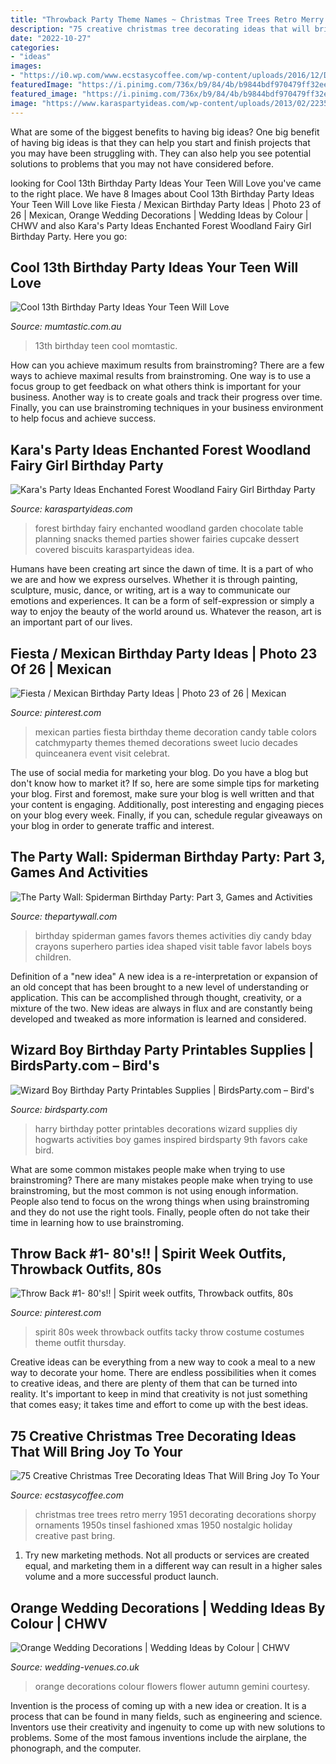 ```yaml
---
title: "Throwback Party Theme Names ~ Christmas Tree Trees Retro Merry 1951 Decorating Decorations Shorpy Ornaments 1950s Tinsel Fashioned Xmas 1950 Nostalgic Holiday Creative Past Bring"
description: "75 creative christmas tree decorating ideas that will bring joy to your"
date: "2022-10-27"
categories:
- "ideas"
images:
- "https://i0.wp.com/www.ecstasycoffee.com/wp-content/uploads/2016/12/December-1951....Christmas-Tree.jpg?resize=512%2C756"
featuredImage: "https://i.pinimg.com/736x/b9/84/4b/b9844bdf970479ff32ee953b1d0069fc--sprit--s.jpg"
featured_image: "https://i.pinimg.com/736x/b9/84/4b/b9844bdf970479ff32ee953b1d0069fc--sprit--s.jpg"
image: "https://www.karaspartyideas.com/wp-content/uploads/2013/02/223578_482890555103704_436296639_n_600x900.jpg"
---
```



What are some of the biggest benefits to having big ideas?
One big benefit of having big ideas is that they can help you start and finish projects that you may have been struggling with. They can also help you see potential solutions to problems that you may not have considered before.

	

		
looking for Cool 13th Birthday Party Ideas Your Teen Will Love you've came to the right place. We have 8 Images about Cool 13th Birthday Party Ideas Your Teen Will Love like Fiesta / Mexican Birthday Party Ideas | Photo 23 of 26 | Mexican, Orange Wedding Decorations | Wedding Ideas by Colour | CHWV and also Kara&#039;s Party Ideas Enchanted Forest Woodland Fairy Girl Birthday Party. Here you go:
		
    
## Cool 13th Birthday Party Ideas Your Teen Will Love

<img loading=lazy src="http://cdn1-www.momtastic.com/assets/uploads/2018/08/13th-birthday-648x486.jpg" onerror="this.onerror=null;this.src='https://tse3.mm.bing.net/th?id=OIP._Kh-02y58w0uldyAfVD5RgHaFj&amp;pid=15.1';" alt="Cool 13th Birthday Party Ideas Your Teen Will Love">

_Source: mumtastic.com.au_

>13th birthday teen cool momtastic. 

	

How can you achieve maximum results from brainstroming?
There are a few ways to achieve maximal results from brainstroming. One way is to use a focus group to get feedback on what others think is important for your business. Another way is to create goals and track their progress over time. Finally, you can use brainstroming techniques in your business environment to help focus and achieve success.

    
## Kara&#039;s Party Ideas Enchanted Forest Woodland Fairy Girl Birthday Party

<img loading=lazy src="https://www.karaspartyideas.com/wp-content/uploads/2013/02/223578_482890555103704_436296639_n_600x900.jpg" onerror="this.onerror=null;this.src='https://tse4.mm.bing.net/th?id=OIP.1AR40-RmPQg3JqAV9d6KXgHaLH&amp;pid=15.1';" alt="Kara&#039;s Party Ideas Enchanted Forest Woodland Fairy Girl Birthday Party">

_Source: karaspartyideas.com_

>forest birthday fairy enchanted woodland garden chocolate table planning snacks themed parties shower fairies cupcake dessert covered biscuits karaspartyideas idea. 

	

Humans have been creating art since the dawn of time. It is a part of who we are and how we express ourselves. Whether it is through painting, sculpture, music, dance, or writing, art is a way to communicate our emotions and experiences. It can be a form of self-expression or simply a way to enjoy the beauty of the world around us. Whatever the reason, art is an important part of our lives.

    
## Fiesta / Mexican Birthday Party Ideas | Photo 23 Of 26 | Mexican

<img loading=lazy src="https://i.pinimg.com/736x/e4/3e/b3/e43eb324aed75993799119c9240b8508.jpg" onerror="this.onerror=null;this.src='https://tse1.mm.bing.net/th?id=OIP.VcHy_oN-PxQd7ZDoVAtGswHaJ3&amp;pid=15.1';" alt="Fiesta / Mexican Birthday Party Ideas | Photo 23 of 26 | Mexican">

_Source: pinterest.com_

>mexican parties fiesta birthday theme decoration candy table colors catchmyparty themes themed decorations sweet lucio decades quinceanera event visit celebrat. 

	

The use of social media for marketing your blog.
Do you have a blog but don't know how to market it? If so, here are some simple tips for marketing your blog. First and foremost, make sure your blog is well written and that your content is engaging. Additionally, post interesting and engaging pieces on your blog every week. Finally, if you can, schedule regular giveaways on your blog in order to generate traffic and interest.

    
## The Party Wall: Spiderman Birthday Party: Part 3, Games And Activities

<img loading=lazy src="http://2.bp.blogspot.com/-11dL8BTmfrs/TkA7qdpaBGI/AAAAAAAAAEc/lSheyIW9o8g/s1600/sb091low+res.jpg" onerror="this.onerror=null;this.src='https://tse4.mm.bing.net/th?id=OIP.RccFiafYGTf1qE7fnEz3VgHaLH&amp;pid=15.1';" alt="The Party Wall: Spiderman Birthday Party: Part 3, Games and Activities">

_Source: thepartywall.com_

>birthday spiderman games favors themes activities diy candy bday crayons superhero parties idea shaped visit table favor labels boys children. 

	

Definition of a "new idea"
A new idea is a re-interpretation or expansion of an old concept that has been brought to a new level of understanding or application. This can be accomplished through thought, creativity, or a mixture of the two. New ideas are always in flux and are constantly being developed and tweaked as more information is learned and considered.

    
## Wizard Boy Birthday Party Printables Supplies | BirdsParty.com – Bird&#039;s

<img loading=lazy src="http://cdn.shopify.com/s/files/1/1644/7575/products/harry-potter-birthday-party-ideas-printables-food-drinks-games-activities-favors03_1024x1024.png?v=1481295745" onerror="this.onerror=null;this.src='https://tse2.mm.bing.net/th?id=OIP.z6hNY2CIeOeM1xYvILO0LgHaJ4&amp;pid=15.1';" alt="Wizard Boy Birthday Party Printables Supplies | BirdsParty.com – Bird&#039;s">

_Source: birdsparty.com_

>harry birthday potter printables decorations wizard supplies diy hogwarts activities boy games inspired birdsparty 9th favors cake bird. 

	

What are some common mistakes people make when trying to use brainstroming?
There are many mistakes people make when trying to use brainstroming, but the most common is not using enough information. People also tend to focus on the wrong things when using brainstroming and they do not use the right tools. Finally, people often do not take their time in learning how to use brainstroming.

    
## Throw Back #1- 80&#039;s!! | Spirit Week Outfits, Throwback Outfits, 80s

<img loading=lazy src="https://i.pinimg.com/736x/b9/84/4b/b9844bdf970479ff32ee953b1d0069fc--sprit--s.jpg" onerror="this.onerror=null;this.src='https://tse4.mm.bing.net/th?id=OIP.CT7PiJkFLGlpdansmwqsFQCzEs&amp;pid=15.1';" alt="Throw Back #1- 80&#039;s!! | Spirit week outfits, Throwback outfits, 80s">

_Source: pinterest.com_

>spirit 80s week throwback outfits tacky throw costume costumes theme outfit thursday. 

	

Creative ideas can be everything from a new way to cook a meal to a new way to decorate your home. There are endless possibilities when it comes to creative ideas, and there are plenty of them that can be turned into reality. It's important to keep in mind that creativity is not just something that comes easy; it takes time and effort to come up with the best ideas.

    
## 75 Creative Christmas Tree Decorating Ideas That Will Bring Joy To Your

<img loading=lazy src="https://i0.wp.com/www.ecstasycoffee.com/wp-content/uploads/2016/12/December-1951....Christmas-Tree.jpg?resize=512%2C756" onerror="this.onerror=null;this.src='https://tse2.mm.bing.net/th?id=OIP.FWGSSB-yPeeogzUG6EukzAHaK7&amp;pid=15.1';" alt="75 Creative Christmas Tree Decorating Ideas That Will Bring Joy To Your">

_Source: ecstasycoffee.com_

>christmas tree trees retro merry 1951 decorating decorations shorpy ornaments 1950s tinsel fashioned xmas 1950 nostalgic holiday creative past bring. 

	

1. Try new marketing methods. Not all products or services are created equal, and marketing them in a different way can result in a higher sales volume and a more successful product launch.

    
## Orange Wedding Decorations | Wedding Ideas By Colour | CHWV

<img loading=lazy src="https://www.wedding-venues.co.uk/sites/default/files/15.curatin-flowers-geminiphotography-orange-wedding-decorations-autumn.jpg" onerror="this.onerror=null;this.src='https://tse3.mm.bing.net/th?id=OIP.jOstPnn3Uch5agGZ4KwOEwHaLH&amp;pid=15.1';" alt="Orange Wedding Decorations | Wedding Ideas by Colour | CHWV">

_Source: wedding-venues.co.uk_

>orange decorations colour flowers flower autumn gemini courtesy. 

	

Invention is the process of coming up with a new idea or creation. It is a process that can be found in many fields, such as engineering and science. Inventors use their creativity and ingenuity to come up with new solutions to problems. Some of the most famous inventions include the airplane, the phonograph, and the computer.

